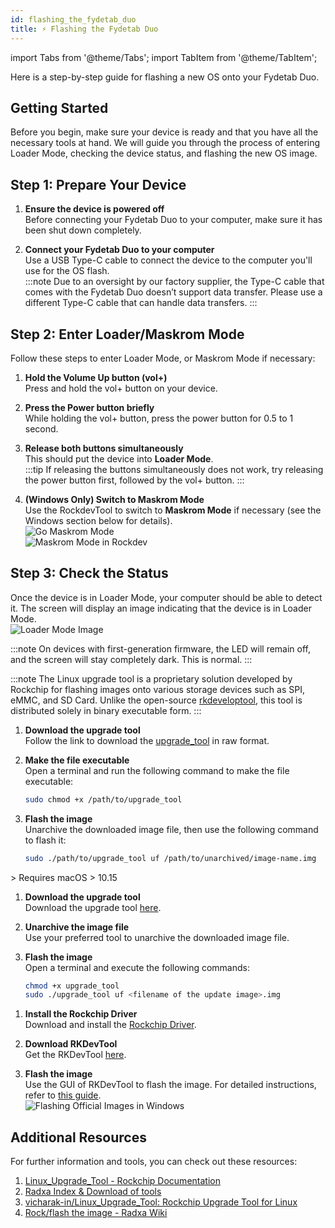 ```yaml
---
id: flashing_the_fydetab_duo
title: ⚡️ Flashing the Fydetab Duo
---
```


import Tabs from '@theme/Tabs';
import TabItem from '@theme/TabItem';

Here is a step-by-step guide for flashing a new OS onto your Fydetab Duo.

## Getting Started

Before you begin, make sure your device is ready and that you have all the necessary tools at hand. We will guide you through the process of entering Loader Mode, checking the device status, and flashing the new OS image.

## Step 1: Prepare Your Device

1. **Ensure the device is powered off**  
   Before connecting your Fydetab Duo to your computer, make sure it has been shut down completely.

2. **Connect your Fydetab Duo to your computer**  
   Use a USB Type-C cable to connect the device to the computer you'll use for the OS flash.  
   :::note
   Due to an oversight by our factory supplier, the Type-C cable that comes with the Fydetab Duo doesn’t support data transfer. Please use a different Type-C cable that can handle data transfers.
   :::

## Step 2: Enter Loader/Maskrom Mode

Follow these steps to enter Loader Mode, or Maskrom Mode if necessary:

1. **Hold the Volume Up button (vol+)**  
   Press and hold the vol+ button on your device.

2. **Press the Power button briefly**  
   While holding the vol+ button, press the power button for 0.5 to 1 second.

3. **Release both buttons simultaneously**  
   This should put the device into **Loader Mode**.  
   :::tip
   If releasing the buttons simultaneously does not work, try releasing the power button first, followed by the vol+ button.
   :::

4. **(Windows Only) Switch to Maskrom Mode**  
   Use the RockdevTool to switch to **Maskrom Mode** if necessary (see the Windows section below for details).  
   ![Go Maskrom Mode](/img/go_maskrom_mode.png)  
   ![Maskrom Mode in Rockdev](/img/maskrom_mode_in_rockdev.png)

## Step 3: Check the Status

Once the device is in Loader Mode, your computer should be able to detect it. The screen will display an image indicating that the device is in Loader Mode.  
![Loader Mode Image](/img/u-boot/fydetab_recovery.jpeg)

:::note
On devices with first-generation firmware, the LED will remain off, and the screen will stay completely dark. This is normal.
:::

<Tabs>
  <TabItem value="linux" label="🐧 Linux (Debian/Ubuntu)">

:::note
The Linux upgrade tool is a proprietary solution developed by Rockchip for flashing images onto various storage devices such as SPI, eMMC, and SD Card. Unlike the open-source [rkdeveloptool](https://github.com/rockchip-linux/rkdeveloptool), this tool is distributed solely in binary executable form.
:::

1. **Download the upgrade tool**  
   Follow the link to download the [upgrade_tool](https://github.com/openFyde/foundation-rk3588/blob/main/rk3588-image-maker/Linux_Upgrade_Tool/upgrade_tool) in raw format.

2. **Make the file executable**  
   Open a terminal and run the following command to make the file executable:
   ```bash
   sudo chmod +x /path/to/upgrade_tool
   ```

3. **Flash the image**  
   Unarchive the downloaded image file, then use the following command to flash it:
   ```bash
   sudo ./path/to/upgrade_tool uf /path/to/unarchived/image-name.img
   ```

</TabItem>

<TabItem value="macos" label="🍏 macOS">
> Requires macOS > 10.15

1. **Download the upgrade tool**  
   Download the upgrade tool [here](https://download.fydeos.io/utils/upgrade_tool_v2.3_mac.zip).

2. **Unarchive the image file**  
   Use your preferred tool to unarchive the downloaded image file.

3. **Flash the image**  
   Open a terminal and execute the following commands:
   ```bash
   chmod +x upgrade_tool
   sudo ./upgrade_tool uf <filename of the update image>.img
   ```

</TabItem>

<TabItem value="windows" label="🖥️ Windows">

1. **Install the Rockchip Driver**  
   Download and install the [Rockchip Driver](https://dl.radxa.com/tools/windows/DriverAssitant_v5.0.zip).

2. **Download RKDevTool**  
   Get the RKDevTool [here](https://download.fydeos.io/utils/windows_RKDevTool_Release_v2.92.zip).

3. **Flash the image**  
   Use the GUI of RKDevTool to flash the image. For detailed instructions, refer to [this guide](https://wiki.radxa.com/Android/android_tool).  
   ![Flashing Official Images in Windows](/img/flashing_official_imges_windows.png)

</TabItem>
  
</Tabs>

## Additional Resources

For further information and tools, you can check out these resources:

1. [Linux_Upgrade_Tool - Rockchip Documentation](https://opensource.rock-chips.com/wiki_Upgradetool)
2. [Radxa Index & Download of tools](https://dl.radxa.com/tools/)
3. [vicharak-in/Linux_Upgrade_Tool: Rockchip Upgrade Tool for Linux](https://github.com/vicharak-in/Linux_Upgrade_Tool)
4. [Rock/flash the image - Radxa Wiki](https://wiki.radxa.com/Rock/flash_the_image)